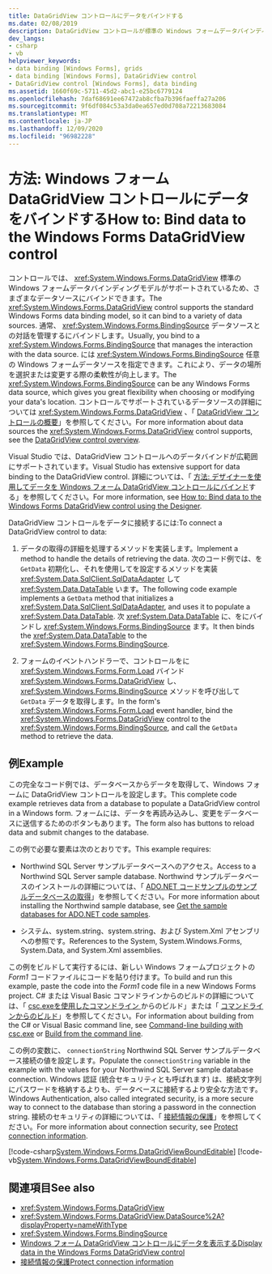 ```yaml
---
title: DataGridView コントロールにデータをバインドする
ms.date: 02/08/2019
description: DataGridView コントロールが標準の Windows フォームデータバインディングモデルをサポートして、さまざまなデータソースにバインドできるようにする方法について説明します。
dev_langs:
- csharp
- vb
helpviewer_keywords:
- data binding [Windows Forms], grids
- data binding [Windows Forms], DataGridView control
- DataGridView control [Windows Forms], data binding
ms.assetid: 1660f69c-5711-45d2-abc1-e25bc6779124
ms.openlocfilehash: 7daf68691ee67472ab8cfba7b396faeffa27a206
ms.sourcegitcommit: 9f6df084c53a3da0ea657ed0d708a72213683084
ms.translationtype: MT
ms.contentlocale: ja-JP
ms.lasthandoff: 12/09/2020
ms.locfileid: "96982228"
---
```

# <a name="how-to-bind-data-to-the-windows-forms-datagridview-control"></a><span data-ttu-id="9cdd1-103">方法: Windows フォーム DataGridView コントロールにデータをバインドする</span><span class="sxs-lookup"><span data-stu-id="9cdd1-103">How to: Bind data to the Windows Forms DataGridView control</span></span>

<span data-ttu-id="9cdd1-104">コントロールでは、 <xref:System.Windows.Forms.DataGridView> 標準の Windows フォームデータバインディングモデルがサポートされているため、さまざまなデータソースにバインドできます。</span><span class="sxs-lookup"><span data-stu-id="9cdd1-104">The <xref:System.Windows.Forms.DataGridView> control supports the standard Windows Forms data binding model, so it can bind to a variety of data sources.</span></span> <span data-ttu-id="9cdd1-105">通常、 <xref:System.Windows.Forms.BindingSource> データソースとの対話を管理するにバインドします。</span><span class="sxs-lookup"><span data-stu-id="9cdd1-105">Usually, you bind to a <xref:System.Windows.Forms.BindingSource> that manages the interaction with the data source.</span></span> <span data-ttu-id="9cdd1-106">には <xref:System.Windows.Forms.BindingSource> 任意の Windows フォームデータソースを指定できます。これにより、データの場所を選択または変更する際の柔軟性が向上します。</span><span class="sxs-lookup"><span data-stu-id="9cdd1-106">The <xref:System.Windows.Forms.BindingSource> can be any Windows Forms data source, which gives you great flexibility when choosing or modifying your data's location.</span></span> <span data-ttu-id="9cdd1-107">コントロールでサポートされているデータソースの詳細については <xref:System.Windows.Forms.DataGridView> 、「 [DataGridView コントロールの概要](datagridview-control-overview-windows-forms.md)」を参照してください。</span><span class="sxs-lookup"><span data-stu-id="9cdd1-107">For more information about data sources the <xref:System.Windows.Forms.DataGridView> control supports, see the [DataGridView control overview](datagridview-control-overview-windows-forms.md).</span></span>  

<span data-ttu-id="9cdd1-108">Visual Studio では、DataGridView コントロールへのデータバインドが広範囲にサポートされています。</span><span class="sxs-lookup"><span data-stu-id="9cdd1-108">Visual Studio has extensive support for data binding to the DataGridView control.</span></span> <span data-ttu-id="9cdd1-109">詳細については、「 [方法: デザイナーを使用してデータを Windows フォーム DataGridView コントロールにバインド](bind-data-to-the-datagrid-using-the-designer.md)する」を参照してください。</span><span class="sxs-lookup"><span data-stu-id="9cdd1-109">For more information, see [How to: Bind data to the Windows Forms DataGridView control using the Designer](bind-data-to-the-datagrid-using-the-designer.md).</span></span>  

<span data-ttu-id="9cdd1-110">DataGridView コントロールをデータに接続するには:</span><span class="sxs-lookup"><span data-stu-id="9cdd1-110">To connect a DataGridView control to data:</span></span>

1. <span data-ttu-id="9cdd1-111">データの取得の詳細を処理するメソッドを実装します。</span><span class="sxs-lookup"><span data-stu-id="9cdd1-111">Implement a method to handle the details of retrieving the data.</span></span> <span data-ttu-id="9cdd1-112">次のコード例では、を `GetData` 初期化し、それを使用してを設定するメソッドを実装 <xref:System.Data.SqlClient.SqlDataAdapter> して <xref:System.Data.DataTable> います。</span><span class="sxs-lookup"><span data-stu-id="9cdd1-112">The following code example implements a `GetData` method that initializes a <xref:System.Data.SqlClient.SqlDataAdapter>, and uses it to populate a <xref:System.Data.DataTable>.</span></span> <span data-ttu-id="9cdd1-113">次 <xref:System.Data.DataTable> に、をにバインドし <xref:System.Windows.Forms.BindingSource> ます。</span><span class="sxs-lookup"><span data-stu-id="9cdd1-113">It then binds the <xref:System.Data.DataTable> to the <xref:System.Windows.Forms.BindingSource>.</span></span>

2. <span data-ttu-id="9cdd1-114">フォームのイベントハンドラーで、コントロールをに <xref:System.Windows.Forms.Form.Load> バインド <xref:System.Windows.Forms.DataGridView> し、 <xref:System.Windows.Forms.BindingSource> メソッドを呼び出して `GetData` データを取得します。</span><span class="sxs-lookup"><span data-stu-id="9cdd1-114">In the form's <xref:System.Windows.Forms.Form.Load> event handler, bind the <xref:System.Windows.Forms.DataGridView> control to the <xref:System.Windows.Forms.BindingSource>, and call the `GetData` method to retrieve the data.</span></span>  

## <a name="example"></a><span data-ttu-id="9cdd1-115">例</span><span class="sxs-lookup"><span data-stu-id="9cdd1-115">Example</span></span>

<span data-ttu-id="9cdd1-116">この完全なコード例では、データベースからデータを取得して、Windows フォームに DataGridView コントロールを設定します。</span><span class="sxs-lookup"><span data-stu-id="9cdd1-116">This complete code example retrieves data from a database to populate a DataGridView control in a Windows form.</span></span> <span data-ttu-id="9cdd1-117">フォームには、データを再読み込みし、変更をデータベースに送信するためのボタンもあります。</span><span class="sxs-lookup"><span data-stu-id="9cdd1-117">The form also has buttons to reload data and submit changes to the database.</span></span>  

<span data-ttu-id="9cdd1-118">この例で必要な要素は次のとおりです。</span><span class="sxs-lookup"><span data-stu-id="9cdd1-118">This example requires:</span></span>

- <span data-ttu-id="9cdd1-119">Northwind SQL Server サンプルデータベースへのアクセス。</span><span class="sxs-lookup"><span data-stu-id="9cdd1-119">Access to a Northwind SQL Server sample database.</span></span> <span data-ttu-id="9cdd1-120">Northwind サンプルデータベースのインストールの詳細については、「 [ADO.NET コードサンプルのサンプルデータベースの取得](/dotnet/framework/data/adonet/sql/linq/downloading-sample-databases)」を参照してください。</span><span class="sxs-lookup"><span data-stu-id="9cdd1-120">For more information about installing the Northwind sample database, see [Get the sample databases for ADO.NET code samples](/dotnet/framework/data/adonet/sql/linq/downloading-sample-databases).</span></span>

- <span data-ttu-id="9cdd1-121">システム、system.string、system.string、および System.Xml アセンブリへの参照です。</span><span class="sxs-lookup"><span data-stu-id="9cdd1-121">References to the System, System.Windows.Forms, System.Data, and System.Xml assemblies.</span></span>  

<span data-ttu-id="9cdd1-122">この例をビルドして実行するには、新しい Windows フォームプロジェクトの *Form1* コードファイルにコードを貼り付けます。</span><span class="sxs-lookup"><span data-stu-id="9cdd1-122">To build and run this example, paste the code into the *Form1* code file in a new Windows Forms project.</span></span> <span data-ttu-id="9cdd1-123">C# または Visual Basic コマンドラインからのビルドの詳細については、「 [csc.exeを使用したコマンドライン ](/dotnet/csharp/language-reference/compiler-options/command-line-building-with-csc-exe) からのビルド」または「 [コマンドラインからのビルド](/dotnet/visual-basic/reference/command-line-compiler/building-from-the-command-line)」を参照してください。</span><span class="sxs-lookup"><span data-stu-id="9cdd1-123">For information about building from the C# or Visual Basic command line, see [Command-line building with csc.exe](/dotnet/csharp/language-reference/compiler-options/command-line-building-with-csc-exe) or [Build from the command line](/dotnet/visual-basic/reference/command-line-compiler/building-from-the-command-line).</span></span>  
  
<span data-ttu-id="9cdd1-124">この例の変数に、 `connectionString` Northwind SQL Server サンプルデータベース接続の値を設定します。</span><span class="sxs-lookup"><span data-stu-id="9cdd1-124">Populate the `connectionString` variable in the example with the values for your Northwind SQL Server sample database connection.</span></span> <span data-ttu-id="9cdd1-125">Windows 認証 (統合セキュリティとも呼ばれます) は、接続文字列にパスワードを格納するよりも、データベースに接続するより安全な方法です。</span><span class="sxs-lookup"><span data-stu-id="9cdd1-125">Windows Authentication, also called integrated security, is a more secure way to connect to the database than storing a password in the connection string.</span></span> <span data-ttu-id="9cdd1-126">接続のセキュリティの詳細については、「 [接続情報の保護](/dotnet/framework/data/adonet/protecting-connection-information)」を参照してください。</span><span class="sxs-lookup"><span data-stu-id="9cdd1-126">For more information about connection security, see [Protect connection information](/dotnet/framework/data/adonet/protecting-connection-information).</span></span>  

[!code-csharp[System.Windows.Forms.DataGridViewBoundEditable](~/samples/snippets/csharp/VS_Snippets_Winforms/System.Windows.Forms.DataGridViewBoundEditable/CS/datagridviewboundeditable.cs)]
[!code-vb[System.Windows.Forms.DataGridViewBoundEditable](~/samples/snippets/visualbasic/VS_Snippets_Winforms/System.Windows.Forms.DataGridViewBoundEditable/VB/datagridviewboundeditable.vb)]  
  
## <a name="see-also"></a><span data-ttu-id="9cdd1-127">関連項目</span><span class="sxs-lookup"><span data-stu-id="9cdd1-127">See also</span></span>

- <xref:System.Windows.Forms.DataGridView>
- <xref:System.Windows.Forms.DataGridView.DataSource%2A?displayProperty=nameWithType>
- <xref:System.Windows.Forms.BindingSource>
- [<span data-ttu-id="9cdd1-128">Windows フォーム DataGridView コントロールにデータを表示する</span><span class="sxs-lookup"><span data-stu-id="9cdd1-128">Display data in the Windows Forms DataGridView control</span></span>](displaying-data-in-the-windows-forms-datagridview-control.md)
- [<span data-ttu-id="9cdd1-129">接続情報の保護</span><span class="sxs-lookup"><span data-stu-id="9cdd1-129">Protect connection information</span></span>](/dotnet/framework/data/adonet/protecting-connection-information)
